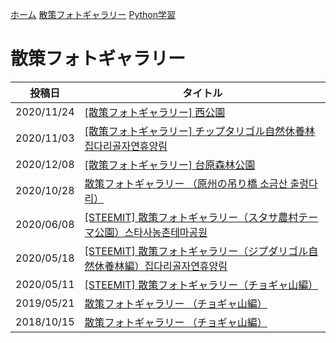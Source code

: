 [ホーム](./) [散策フォトギャラリー](./photogarally.html) [Python学習](./python.html)

# 散策フォトギャラリー

|投稿日|タイトル|
|---|---|
|2020/11/24|[[散策フォトギャラリー] 西公園](https://steemit.com/japanese/@yasu/2banqr)|
|2020/11/03|[[散策フォトギャラリー] チップタリゴル自然休養林 집다리골자연휴양림](https://steemit.com/japanese/@yasu/77xuzb)|
|2020/12/08|[[散策フォトギャラリー] 台原森林公園](https://steemit.com/japanese/@yasu/48kak8)|
|2020/10/28|[散策フォトギャラリー （原州の吊り橋 소금산 출렁다리）](https://steemit.com/hive-101145/@yasu/3wkzi4-or)|
|2020/06/08|[[STEEMIT] 散策フォトギャラリー（スタサ農村テーマ公園）스타사농촌테마공원](https://steemit.com/hive-101145/@yasu/5ryuel-steemit-or)|
|2020/05/18|[[STEEMIT] 散策フォトギャラリー（ジプダリゴル自然休養林編）집다리골자연휴양림](https://steemit.com/hive-101145/@yasu/steemit-or)|
|2020/05/11|[[STEEMIT] 散策フォトギャラリー（チョギャ山編）](https://steemit.com/hive-101145/@yasu/5antz8-steemit)|
|2019/05/21|[散策フォトギャラリー （チョギャ山編）](https://steemit.com/dtube/@yasu/e2rv1y4q)|
|2018/10/15|[散策フォトギャラリー （チョギャ山編）](https://steemit.com/dclick/@yasu/--1539543703515)|

